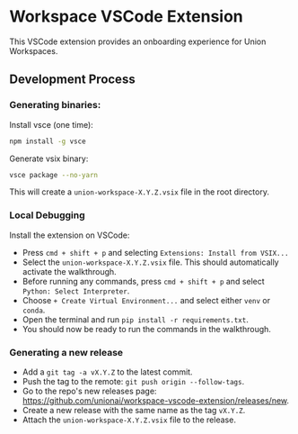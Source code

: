 # Workspace VSCode Extension

This VSCode extension provides an onboarding experience for
Union Workspaces.

## Development Process

### Generating binaries:

Install vsce (one time):

```bash
npm install -g vsce
```

Generate vsix binary:

```bash
vsce package --no-yarn
```

This will create a `union-workspace-X.Y.Z.vsix` file in the root directory.


### Local Debugging

Install the extension on VSCode:

- Press `cmd + shift + p` and selecting `Extensions: Install from VSIX...`
- Select the `union-workspace-X.Y.Z.vsix` file. This should automatically activate the walkthrough.
- Before running any commands, press `cmd + shift + p` and select `Python: Select Interpreter`.
- Choose `+ Create Virtual Environment...` and select either `venv` or `conda`.
- Open the terminal and run `pip install -r requirements.txt`.
- You should now be ready to run the commands in the walkthrough.


### Generating a new release

- Add a `git tag -a vX.Y.Z` to the latest commit.
- Push the tag to the remote: `git push origin --follow-tags`.
- Go to the repo's new releases page: https://github.com/unionai/workspace-vscode-extension/releases/new.
- Create a new release with the same name as the tag `vX.Y.Z`.
- Attach the `union-workspace-X.Y.Z.vsix` file to the release.
